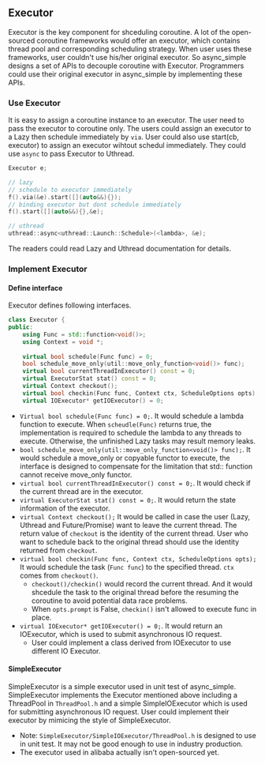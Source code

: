 ## Executor

Executor is the key component for shceduling coroutine. A lot of the open-sourced coroutine frameworks would offer an executor, which contains thread pool and corresponding scheduling strategy. When user uses these frameworks, user couldn't use his/her original executor. So async_simple designs a set of APIs to decouple coroutine with Executor. Programmers could use their original executor in async_simple by implementing these APIs.

### Use Executor

It is easy to assign a coroutine instance to an executor. The user need to pass the executor to coroutine only. The users could assign an executor to a Lazy then schedule immediately by `via`. User could also use start(cb, executor) to assign an executor wihtout schedul immediately. They could use `async` to pass Executor to Uthread.

```cpp
Executor e;

// lazy
// schedule to executor immediately
f().via(&e).start([](auto&&){});
// binding executor but dont schedule immediately
f().start([](auto&&){},&e);

// uthread
uthread::async<uthread::Launch::Schedule>(<lambda>, &e);
```

The readers could read Lazy and Uthread documentation for details.

### Implement Executor
#### Define interface

Executor defines following interfaces.

```cpp
class Executor {
public:
    using Func = std::function<void()>;
    using Context = void *;
    
    virtual bool schedule(Func func) = 0;
    bool schedule_move_only(util::move_only_function<void()> func);
    virtual bool currentThreadInExecutor() const = 0;
    virtual ExecutorStat stat() const = 0;
    virtual Context checkout();
    virtual bool checkin(Func func, Context ctx, ScheduleOptions opts);
    virtual IOExecutor* getIOExecutor() = 0;
```

- `Virtual bool schedule(Func func) = 0;`. It would schedule a lambda function to execute. When `scheudle(Func)` returns true, the implementation is required to schedule the lambda to any threads to execute. Otherwise, the unfinished Lazy tasks may result memory leaks.
- `bool schedule_move_only(util::move_only_function<void()> func);`. It would schedule a move_only or copyable functor to execute, the interface is designed to compensate for the limitation that std:: function cannot receive move_only functor.
- `virtual bool currentThreadInExecutor() const = 0;`. It would check if the current thread are in the executor.
- `virtual ExecutorStat stat() const = 0;`. It would return the state information of the executor.
- `virtual Context checkout();` It would be called in case the user (Lazy, Uthread and Future/Promise) want to leave the current thread. The return value of `checkout` is the identity of the current thread. User who want to schedule back to the original thread should use the identity returned from `checkout`.
- `virtual bool checkin(Func func, Context ctx, ScheduleOptions opts);` It would schedule the task (`Func func`) to the specified thread. `ctx` comes from `checkout()`.
    - `checkout()/checkin()` would record the current thread. And it would shcedule the task to the original thread before the resuming the coroutine to avoid potential data race problems.
    - When `opts.prompt` is False, `checkin()` isn't allowed to execute func in place.
- `virtual IOExecutor* getIOExecutor() = 0;`. It would return an IOExecutor, which is used to submit asynchronous IO request.
    - User could implement a class derived from IOExecutor to use different IO Executor.

#### SimpleExecutor

SimpleExecutor is a simple executor used in unit test of async_simple. SimpleExecutor implements the Executor mentioned above including a ThreadPool in `ThreadPool.h` and a simple SimpleIOExecutor which is used for submitting asynchronous IO request. User could implement their executor by mimicing the style of SimpleExecutor.

- Note: `SimpleExecutor/SimpleIOExecutor/ThreadPool.h` is designed to use in unit test. It may not be good enough to use in industry production.
- The executor used in alibaba actually isn't open-sourced yet.

